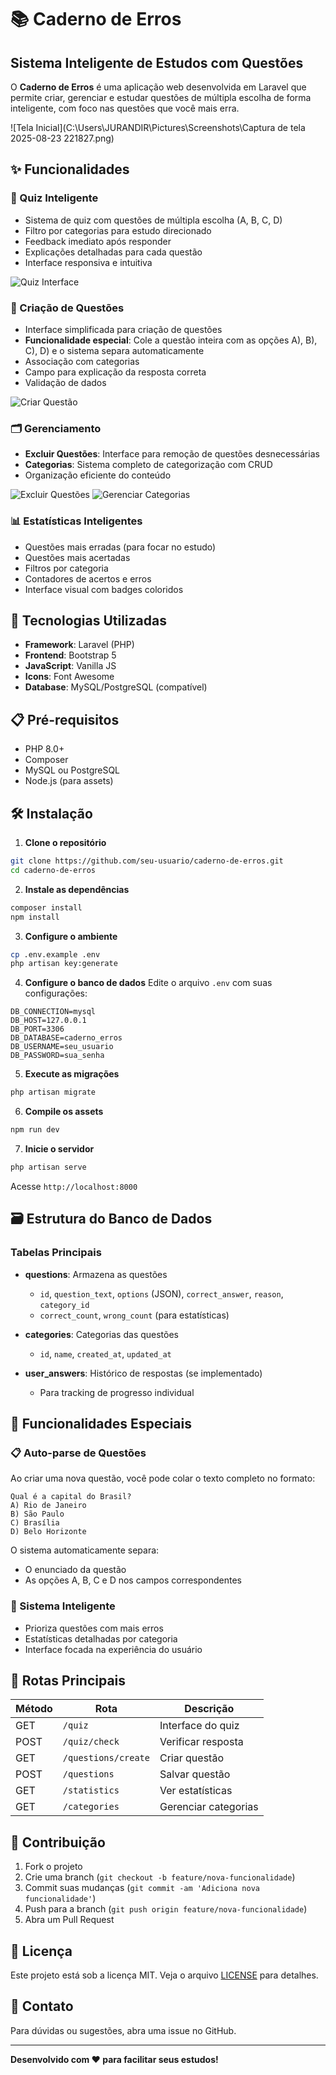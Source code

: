# 📚 Caderno de Erros

## Sistema Inteligente de Estudos com Questões

O **Caderno de Erros** é uma aplicação web desenvolvida em Laravel que permite criar, gerenciar e estudar questões de múltipla escolha de forma inteligente, com foco nas questões que você mais erra.

![Tela Inicial](C:\Users\JURANDIR\Pictures\Screenshots\Captura de tela 2025-08-23 221827.png)

## ✨ Funcionalidades

### 🎯 Quiz Inteligente
- Sistema de quiz com questões de múltipla escolha (A, B, C, D)
- Filtro por categorias para estudo direcionado
- Feedback imediato após responder
- Explicações detalhadas para cada questão
- Interface responsiva e intuitiva

![Quiz Interface](screenshots/quiz-interface.png)

### 📝 Criação de Questões
- Interface simplificada para criação de questões
- **Funcionalidade especial**: Cole a questão inteira com as opções A), B), C), D) e o sistema separa automaticamente
- Associação com categorias
- Campo para explicação da resposta correta
- Validação de dados

![Criar Questão](screenshots/criar-questao.png)

### 🗂️ Gerenciamento
- **Excluir Questões**: Interface para remoção de questões desnecessárias
- **Categorias**: Sistema completo de categorização com CRUD
- Organização eficiente do conteúdo

![Excluir Questões](screenshots/excluir-questoes.png)
![Gerenciar Categorias](screenshots/gerenciar-categorias.png)

### 📊 Estatísticas Inteligentes
- Questões mais erradas (para focar no estudo)
- Questões mais acertadas
- Filtros por categoria
- Contadores de acertos e erros
- Interface visual com badges coloridos

## 🚀 Tecnologias Utilizadas

- **Framework**: Laravel (PHP)
- **Frontend**: Bootstrap 5
- **JavaScript**: Vanilla JS
- **Icons**: Font Awesome
- **Database**: MySQL/PostgreSQL (compatível)

## 📋 Pré-requisitos

- PHP 8.0+
- Composer
- MySQL ou PostgreSQL
- Node.js (para assets)

## 🛠️ Instalação

1. **Clone o repositório**
```bash
git clone https://github.com/seu-usuario/caderno-de-erros.git
cd caderno-de-erros
```

2. **Instale as dependências**
```bash
composer install
npm install
```

3. **Configure o ambiente**
```bash
cp .env.example .env
php artisan key:generate
```

4. **Configure o banco de dados**
Edite o arquivo `.env` com suas configurações:
```env
DB_CONNECTION=mysql
DB_HOST=127.0.0.1
DB_PORT=3306
DB_DATABASE=caderno_erros
DB_USERNAME=seu_usuario
DB_PASSWORD=sua_senha
```

5. **Execute as migrações**
```bash
php artisan migrate
```

6. **Compile os assets**
```bash
npm run dev
```

7. **Inicie o servidor**
```bash
php artisan serve
```

Acesse `http://localhost:8000`

## 🗃️ Estrutura do Banco de Dados

### Tabelas Principais

- **questions**: Armazena as questões
  - `id`, `question_text`, `options` (JSON), `correct_answer`, `reason`, `category_id`
  - `correct_count`, `wrong_count` (para estatísticas)

- **categories**: Categorias das questões
  - `id`, `name`, `created_at`, `updated_at`

- **user_answers**: Histórico de respostas (se implementado)
  - Para tracking de progresso individual

## 🎨 Funcionalidades Especiais

### 📋 Auto-parse de Questões
Ao criar uma nova questão, você pode colar o texto completo no formato:
```
Qual é a capital do Brasil?
A) Rio de Janeiro
B) São Paulo
C) Brasília
D) Belo Horizonte
```

O sistema automaticamente separa:
- O enunciado da questão
- As opções A, B, C e D nos campos correspondentes

### 🧠 Sistema Inteligente
- Prioriza questões com mais erros
- Estatísticas detalhadas por categoria
- Interface focada na experiência do usuário

## 🔧 Rotas Principais

| Método | Rota | Descrição |
|--------|------|-----------|
| GET | `/quiz` | Interface do quiz |
| POST | `/quiz/check` | Verificar resposta |
| GET | `/questions/create` | Criar questão |
| POST | `/questions` | Salvar questão |
| GET | `/statistics` | Ver estatísticas |
| GET | `/categories` | Gerenciar categorias |

## 🤝 Contribuição

1. Fork o projeto
2. Crie uma branch (`git checkout -b feature/nova-funcionalidade`)
3. Commit suas mudanças (`git commit -am 'Adiciona nova funcionalidade'`)
4. Push para a branch (`git push origin feature/nova-funcionalidade`)
5. Abra um Pull Request

## 📄 Licença

Este projeto está sob a licença MIT. Veja o arquivo [LICENSE](LICENSE) para detalhes.

## 📧 Contato

Para dúvidas ou sugestões, abra uma issue no GitHub.

---

**Desenvolvido com ❤️ para facilitar seus estudos!**